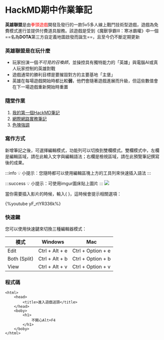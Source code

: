 # HackMD期中作業筆記
**英雄聯盟**是由<font color=red>拳頭遊戲</font>開發及發行的一款5v5多人線上戰鬥技術型遊戲，遊戲為免費模式進行並提供付費道具服務。該遊戲是受到《魔獸爭霸III：寒冰霸權》中一個==名為**DOTA**第三方自定義地圖啟發而誕生==，且至今仍不斷定期更新

### 英雄聯盟是在玩什麼
- 玩家扮演一個*不可見的召喚師*，並操控具有獨特能力的「英雄」與電腦AI或真人玩家控制的英雄對戰
- 遊戲通常的勝利目標是要摧毀對方的主要基地「主堡」
- 英雄在每場遊戲開始時都比較**弱**，他們會隨著遊戲進展而升級，但這些數值會在下一場遊戲重新開始時重置

### 隨堂作業
1. [我的第一個HackMD筆記](https://hackmd.io/@Tang1010/SkLftyv-5)
2. [網際網路實務筆記](https://hackmd.io/rWJuXxkDQM2we-eTpM3zTA?both)
3. [色塊強調](https://hackmd.io/@Tang1010/H1Cn1VgM9)

### 寫作方式
新增筆記之後，可選擇編輯模式，功能列可以切換到雙欄模式。雙欄模式中，左欄是編輯區域，請在此輸入文字與編輯語法；右欄是檢視區域，請在此預覽筆記撰寫後的成果。

:::info
:bulb: 小提示：您隨時都可以使用編輯區塊上方的工具列來快速插入語法
:::

:::success 
:bulb: 小提示：可使用imgur圖床貼上圖片
:::
![](https://i.imgur.com/gctGzts.jpg)

當你需要插入影片的時候，輸入{ }，這時候會提示相關選項：

{%youtube yF_rtYR336k%}

### 快速鍵
您可以使用快速鍵來切換三種編輯器模式：


| 模式      | 	Windows      |  	Mac                  |
| -------- | --------          | --------                   |
| Edit     | Ctrl + Alt + e     | Ctrl + Option + e     |
| Both (Split)  | Ctrl + Alt + b     | Ctrl + Option + b     |
| View     | Ctrl + Alt + v     | Ctrl + Option + v     |

### 程式碼

```htmlembedded
<html>
    <head>
        <title>進入遊戲送頭</title>
    </head>
    <boby>
        <h1>
            不開心Alt+F4
        </h1>   
    </boby>
</html>
```